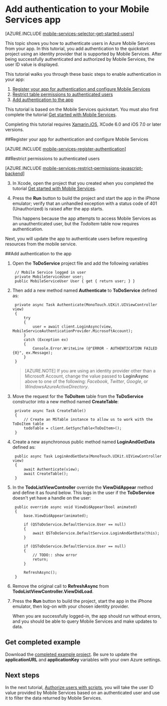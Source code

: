 <properties
	pageTitle="Get started with authentication (Xamarin.iOS) - Mobile Services"
	description="Learn how to use authentication in your Azure Mobile Services app for Xamarin.iOS."
	documentationCenter="xamarin"
	services="mobile-services"
	manager="dwrede"
	authors="lindydonna"
	editor=""/>

<tags
	ms.service="mobile-services"
	ms.workload="mobile"
	ms.tgt_pltfrm="mobile-xamarin-ios"
	ms.devlang="dotnet"
	ms.topic="article"
	ms.date="08/18/2015"
	ms.author="donnam"/>

# Add authentication to your Mobile Services app

[AZURE.INCLUDE [mobile-services-selector-get-started-users](../../includes/mobile-services-selector-get-started-users.md)]

This topic shows you how to authenticate users in Azure Mobile Services from your app.  In this tutorial, you add authentication to the quickstart project using an identity provider that is supported by Mobile Services. After being successfully authenticated and authorized by Mobile Services, the user ID value is displayed.  

This tutorial walks you through these basic steps to enable authentication in your app:

1. [Register your app for authentication and configure Mobile Services]
2. [Restrict table permissions to authenticated users]
3. [Add authentication to the app]

This tutorial is based on the Mobile Services quickstart. You must also first complete the tutorial [Get started with Mobile Services].

Completing this tutorial requires [Xamarin.iOS], XCode 6.0 and iOS 7.0 or later versions.

##<a name="register"></a>Register your app for authentication and configure Mobile Services

[AZURE.INCLUDE [mobile-services-register-authentication](../../includes/mobile-services-register-authentication.md)]

##<a name="permissions"></a>Restrict permissions to authenticated users


[AZURE.INCLUDE [mobile-services-restrict-permissions-javascript-backend](../../includes/mobile-services-restrict-permissions-javascript-backend.md)]


3. In Xcode, open the project that you created when you completed the tutorial [Get started with Mobile Services].

4. Press the **Run** button to build the project and start the app in the iPhone emulator; verify that an unhandled exception with a status code of 401 (Unauthorized) is raised after the app starts.

   	This happens because the app attempts to access Mobile Services as an unauthenticated user, but the _TodoItem_ table now requires authentication.

Next, you will update the app to authenticate users before requesting resources from the mobile service.

##<a name="add-authentication"></a>Add authentication to the app

1. Open the **ToDoService** project file and add the following variables

		// Mobile Service logged in user
		private MobileServiceUser user;
		public MobileServiceUser User { get { return user; } }

2. Then add a new method named **Authenticate** to **ToDoService** defined as:

        private async Task Authenticate(MonoTouch.UIKit.UIViewController view)
        {
            try
            {
                user = await client.LoginAsync(view, MobileServiceAuthenticationProvider.MicrosoftAccount);
            }
            catch (Exception ex)
            {
                Console.Error.WriteLine (@"ERROR - AUTHENTICATION FAILED {0}", ex.Message);
            }
        }

	> [AZURE.NOTE] If you are using an identity provider other than a Microsoft Account, change the value passed to **LoginAsync** above to one of the following: _Facebook_, _Twitter_, _Google_, or _WindowsAzureActiveDirectory_.

3. Move the request for the **ToDoItem** table from the **ToDoService** constructor into a new method named **CreateTable**:

        private async Task CreateTable()
        {
            // Create an MSTable instance to allow us to work with the ToDoItem table
            todoTable = client.GetSyncTable<ToDoItem>();
        }

4. Create a new asynchronous public method named **LoginAndGetData** defined as:

        public async Task LoginAndGetData(MonoTouch.UIKit.UIViewController view)
        {
            await Authenticate(view);
            await CreateTable();
        }

5. In the **TodoListViewController** override the **ViewDidAppear** method and define it as found below. This logs in the user if the **ToDoService** doesn't yet have a handle on the user:

        public override async void ViewDidAppear(bool animated)
        {
            base.ViewDidAppear(animated);

            if (QSToDoService.DefaultService.User == null)
            {
                await QSToDoService.DefaultService.LoginAndGetData(this);
            }

            if (QSToDoService.DefaultService.User == null)
            {
                // TODO:: show error
                return;
            }

            RefreshAsync();
        }
6. Remove the original call to **RefreshAsync** from **TodoListViewController.ViewDidLoad**.

7. Press the **Run** button to build the project, start the app in the iPhone emulator, then log-on with your chosen identity provider.

   	When you are successfully logged-in, the app should run without errors, and you should be able to query Mobile Services and make updates to data.

## Get completed example
Download the [completed example project]. Be sure to update the **applicationURL** and **applicationKey** variables with your own Azure settings.

## <a name="next-steps"></a>Next steps

In the next tutorial, [Authorize users with scripts], you will take the user ID value provided by Mobile Services based on an authenticated user and use it to filter the data returned by Mobile Services.

<!-- Anchors. -->
[Register your app for authentication and configure Mobile Services]: #register
[Restrict table permissions to authenticated users]: #permissions
[Add authentication to the app]: #add-authentication
[Next Steps]:#next-steps

<!-- Images. -->
[4]: ./media/partner-xamarin-mobile-services-ios-get-started-users/mobile-services-selection.png
[5]: ./media/partner-xamarin-mobile-services-ios-get-started-users/mobile-service-uri.png
[13]: ./media/partner-xamarin-mobile-services-ios-get-started-users/mobile-identity-tab.png
[14]: ./media/partner-xamarin-mobile-services-ios-get-started-users/mobile-portal-data-tables.png
[15]: ./media/partner-xamarin-mobile-services-ios-get-started-users/mobile-portal-change-table-perms.png

<!-- URLs. TODO:: update completed example project link with project download -->
[Submit an app page]: http://go.microsoft.com/fwlink/p/?LinkID=266582
[My Applications]: http://go.microsoft.com/fwlink/p/?LinkId=262039
[Live SDK for Windows]: http://go.microsoft.com/fwlink/p/?LinkId=262253

[Get started with Mobile Services]: /develop/mobile/tutorials/get-started-xamarin-ios
[Get started with data]: /develop/mobile/tutorials/get-started-with-data-xamarin-ios
[Get started with authentication]: /develop/mobile/tutorials/get-started-with-users-xamarin-ios
[Get started with push notifications]: /develop/mobile/tutorials/-get-started-with-push-xamarin-ios
[Authorize users with scripts]: /develop/mobile/tutorials/authorize-users-in-scripts-xamarin-ios

[Azure Management Portal]: https://manage.windowsazure.com/
[completed example project]: http://go.microsoft.com/fwlink/p/?LinkId=331328
[Xamarin.iOS]: http://xamarin.com/download
